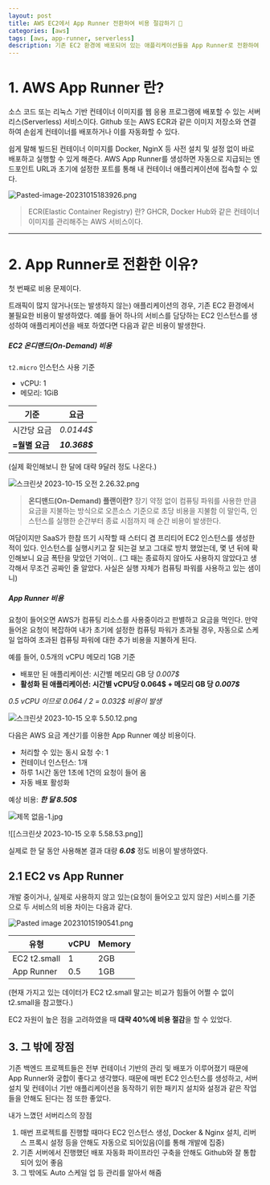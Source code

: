 ```yaml
---
layout: post
title: AWS EC2에서 App Runner 전환하여 비용 절감하기 💸
categories: [aws]
tags: [aws, app-runner, serverless]
description: 기존 EC2 환경에 배포되어 있는 애플리케이션들을 App Runner로 전환하여 비용을 절감한 사례
---
```


# 1. AWS App Runner 란?

소스 코드 또는 리눅스 기반 컨테이너 이미지를 웹 응용 프로그램에 배포할 수 있는 서버리스(Serverless) 서비스이다. Github 또는 AWS ECR과 같은 이미지 저장소와 연결하여 손쉽게 컨테이너를 배포하거나 이를 자동화할 수 있다.

쉽게 말해 빌드된 컨테이너 이미지를 Docker, NginX 등 사전 설치 및 설정 없이 바로 배포하고 실행할 수 있게 해준다. AWS App Runner를 생성하면 자동으로 지급되는 엔드포인트 URL과 초기에 설정한 포트를 통해 내 컨테이너 애플리케이션에 접속할 수 있다.

![Pasted-image-20231015183926.png](https://boy672820.github.io/assets/images/2023-10-15-aws-app-runner/Pasted-image-20231015183926.png)

>ECR(Elastic Container Registry) 란?
>GHCR, Docker Hub와 같은 컨테이너 이미지를 관리해주는 AWS 서비스이다.



---

# 2. App Runner로 전환한 이유?

첫 번째로 비용 문제이다.

트래픽이 많지 않거나(또는 발생하지 않는) 애플리케이션의 경우, 기존 EC2 환경에서 불필요한 비용이 발생하였다. 예를 들어 하나의 서비스를 담당하는 EC2 인스턴스를 생성하여 애플리케이션을 배포 하였다면 다음과 같은 비용이 발생한다.

##### EC2 온디맨드(On-Demand) 비용

`t2.micro` 인스턴스 사용 기준
- vCPU: 1
- 메모리: 1GiB

| 기준 | 요금 |
| --- | --- |
| 시간당 요금| _0.0144$_ |
| **=월별 요금** | **_10.368$_** |
(실제 확인해보니 한 달에 대략 9달러 정도 나온다.)

![스크린샷 2023-10-15 오전 2.26.32.png](https://boy672820.github.io/assets/images/2023-10-15-aws-app-runner/스크린샷-2023-10-15-오전-2.26.32.png)

>**온디맨드(On-Demand) 플랜이란?**
>장기 약정 없이 컴퓨팅 파워를 사용한 만큼 요금을 지불하는 방식으로 오픈소스 기준으로 초당 비용을 지불함
>이 말인즉, 인스턴스를 실행한 순간부터 종료 시점까지 매 순간 비용이 발생한다.

여담이지만 SaaS가 한참 뜨기 시작할 때 스터디 겸 프리티어 EC2 인스턴스를 생성한 적이 있다. 인스턴스를 실행시키고 잘 되는걸 보고 그대로 방치 했었는데, 몇 년 뒤에 확인해보니 요금 폭탄을 맞았던 기억이..
(그 때는 종료하지 않아도 사용하지 않았다고 생각해서 무조건 공짜인 줄 알았다. 사실은 실행 자체가 컴퓨팅 파워를 사용하고 있는 샘이니)

##### App Runner 비용

요청이 들어오면 AWS가 컴퓨팅 리소스를 사용중이라고 판별하고 요금을 먹인다.
만약 들어온 요청이 복잡하여 내가 초기에 설정한 컴퓨팅 파워가 초과될 경우, 자동으로 스케일 업하여 초과된 컴퓨팅 파워에 대한 추가 비용을 지불하게 된다.

예를 들어,
0.5개의 vCPU 메모리 1GB 기준

- 배포만 된 애플리케이션: 시간별 메모리 GB 당 _0.007$_
- **활성화 된 애플리케이션: 시간별 vCPU당 0.064$ + 메모리 GB 당 _0.007$_**

*0.5 vCPU 이므로 0.064 / 2 = 0.032$ 비용이 발생*

![스크린샷 2023-10-15 오후 5.50.12.png](https://boy672820.github.io/assets/images/2023-10-15-aws-app-runner/스크린샷-2023-10-15-오후-5.50.12.png)

다음은 AWS 요금 계산기를 이용한 App Runner 예상 비용이다.

- 처리할 수 있는 동시 요청 수: 1
- 컨테이너 인스턴스: 1개
- 하루 1시간 동안 1초에 1건의 요청이 들어 옴
- 자동 배포 활성화

예상 비용: _**한 달 8.50$**_

![제목 없음-1.jpg](https://boy672820.github.io/assets/images/2023-10-15-aws-app-runner/제목%20없음-1.jpg)

![[스크린샷 2023-10-15 오후 5.58.53.png]]

실제로 한 달 동안 사용해본 결과 대량 **_6.0$_** 정도 비용이 발생하였다.


## 2.1 EC2 vs App Runner

개발 중이거나, 실제로 사용하지 않고 있는(요청이 들어오고 있지 않은) 서비스를 기준으로 두 서비스의 비용 차이는 다음과 같다.

![Pasted image 20231015190541.png](https://boy672820.github.io/assets/images/2023-10-15-aws-app-runner/Pasted-image-20231015190541.png)

| 유형 | vCPU | Memory |
| --- | --- | --- |
| EC2 t2.small | 1 | 2GB |
| App Runner | 0.5 | 1GB |

(현재 가지고 있는 데이터가 EC2 t2.small 말고는 비교가 힘들어 어쩔 수 없이 t2.small을 참고했다.)

EC2 자원이 높은 점을 고려하였을 때 **대략 40%에 비용 절감**을 할 수 있었다.


## 3. 그 밖에 장점

기존 백엔드 프로젝트들은 전부 컨테이너 기반의 관리 및 배포가 이루어졌기 때문에 App Runner와 궁합이 좋다고 생각했다. 때문에 매번 EC2 인스턴스를 생성하고, 서버 설치 및 컨테이너 기반 애플리케이션을 동작하기 위한 패키지 설치와 설정과 같은 작업들을 안해도 된다는 점 또한 좋았다.

내가 느꼈던 서버리스의 장점

1. 매번 프로젝트를 진행할 때마다 EC2 인스턴스 생성, Docker & Nginx 설치, 리버스 프록시 설정 등을 안해도 자동으로 되어있음(이를 통해 개발에 집중)
2. 기존 서버에서 진행했던 배포 자동화 파이프라인 구축을 안해도 Github와 잘 통합되어 있어 좋음
3. 그 밖에도 Auto 스케일 업 등 관리를 알아서 해줌